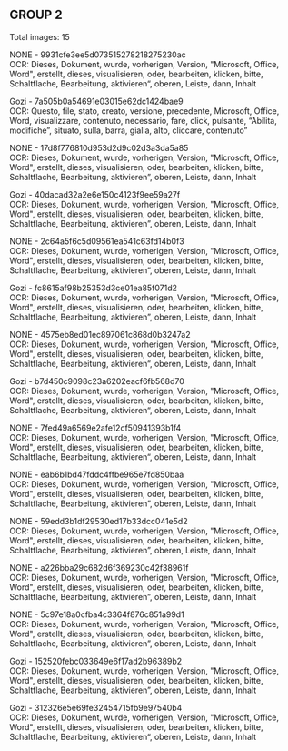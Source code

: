 ## GROUP 2
Total images: 15  

NONE - 9931cfe3ee5d073515278218275230ac  
OCR: Dieses, Dokument, wurde, vorherigen, Version, "Microsoft, Office, Word", erstellt, dieses, visualisieren, oder, bearbeiten, klicken, bitte, Schaltflache, Bearbeitung, aktivieren“, oberen, Leiste, dann, Inhalt  

Gozi - 7a505b0a54691e03015e62dc1424bae9  
OCR: Questo, file, stato, creato, versione, precedente, Microsoft, Office, Word, visualizzare, contenuto, necessario, fare, click, pulsante, “Abilita, modifiche”, situato, sulla, barra, gialla, alto, cliccare, contenuto”  

NONE - 17d8f776810d953d2d9c02d3a3da5a85  
OCR: Dieses, Dokument, wurde, vorherigen, Version, "Microsoft, Office, Word", erstellt, dieses, visualisieren, oder, bearbeiten, klicken, bitte, Schaltflache, Bearbeitung, aktivieren”, oberen, Leiste, dann, Inhalt  

Gozi - 40dacad32a2e6e150c4123f9ee59a27f  
OCR: Dieses, Dokument, wurde, vorherigen, Version, "Microsoft, Office, Word", erstellt, dieses, visualisieren, oder, bearbeiten, klicken, bitte, Schaltflache, Bearbeitung, aktivieren”, oberen, Leiste, dann, Inhalt  

NONE - 2c64a5f6c5d09561ea541c63fd14b0f3  
OCR: Dieses, Dokument, wurde, vorherigen, Version, "Microsoft, Office, Word", erstellt, dieses, visualisieren, oder, bearbeiten, klicken, bitte, Schaltflache, Bearbeitung, aktivieren“, oberen, Leiste, dann, Inhalt  

Gozi - fc8615af98b25353d3ce01ea85f071d2  
OCR: Dieses, Dokument, wurde, vorherigen, Version, "Microsoft, Office, Word", erstellt, dieses, visualisieren, oder, bearbeiten, klicken, bitte, Schaltflache, Bearbeitung, aktivieren”, oberen, Leiste, dann, Inhalt  

NONE - 4575eb8ed01ec897061c868d0b3247a2  
OCR: Dieses, Dokument, wurde, vorherigen, Version, "Microsoft, Office, Word", erstellt, dieses, visualisieren, oder, bearbeiten, klicken, bitte, Schaltflache, Bearbeitung, aktivieren“, oberen, Leiste, dann, Inhalt  

Gozi - b7d450c9098c23a6202eacf6fb568d70  
OCR: Dieses, Dokument, wurde, vorherigen, Version, "Microsoft, Office, Word", erstellt, dieses, visualisieren, oder, bearbeiten, klicken, bitte, Schaltflache, Bearbeitung, aktivieren“, oberen, Leiste, dann, Inhalt  

NONE - 7fed49a6569e2afe12cf50941393b1f4  
OCR: Dieses, Dokument, wurde, vorherigen, Version, "Microsoft, Office, Word", erstellt, dieses, visualisieren, oder, bearbeiten, klicken, bitte, Schaltflache, Bearbeitung, aktivieren“, oberen, Leiste, dann, Inhalt  

NONE - eab6b1bd47fddc4ffbe965e7fd850baa  
OCR: Dieses, Dokument, wurde, vorherigen, Version, "Microsoft, Office, Word", erstellt, dieses, visualisieren, oder, bearbeiten, klicken, bitte, Schaltflache, Bearbeitung, aktivieren”, oberen, Leiste, dann, Inhalt  

NONE - 59edd3b1df29530ed17b33dcc041e5d2  
OCR: Dieses, Dokument, wurde, vorherigen, Version, "Microsoft, Office, Word", erstellt, dieses, visualisieren, oder, bearbeiten, klicken, bitte, Schaltflache, Bearbeitung, aktivieren”, oberen, Leiste, dann, Inhalt  

NONE - a226bba29c682d6f369230c42f38961f  
OCR: Dieses, Dokument, wurde, vorherigen, Version, "Microsoft, Office, Word", erstellt, dieses, visualisieren, oder, bearbeiten, klicken, bitte, Schaltflache, Bearbeitung, aktivieren”, oberen, Leiste, dann, Inhalt  

NONE - 5c97e18a0cfba4c3364f876c851a99d1  
OCR: Dieses, Dokument, wurde, vorherigen, Version, "Microsoft, Office, Word", erstellt, dieses, visualisieren, oder, bearbeiten, klicken, bitte, Schaltflache, Bearbeitung, aktivieren”, oberen, Leiste, dann, Inhalt  

Gozi - 152520febc033649e6f17ad2b96389b2  
OCR: Dieses, Dokument, wurde, vorherigen, Version, "Microsoft, Office, Word", erstellt, dieses, visualisieren, oder, bearbeiten, klicken, bitte, Schaltflache, Bearbeitung, aktivieren”, oberen, Leiste, dann, Inhalt  

Gozi - 312326e5e69fe32454715fb9e97540b4  
OCR: Dieses, Dokument, wurde, vorherigen, Version, "Microsoft, Office, Word", erstellt, dieses, visualisieren, oder, bearbeiten, klicken, bitte, Schaltflache, Bearbeitung, aktivieren“, oberen, Leiste, dann, Inhalt  

